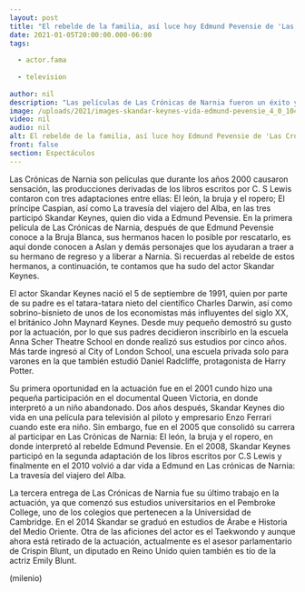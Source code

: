 ```yaml
---
layout: post
title: "El rebelde de la familia, así luce hoy Edmund Pevensie de 'Las Crónicas de Narnia'"
date: 2021-01-05T20:00:00.000-06:00
tags:
  
  - actor.fama
  
  - television
  
author: nil
description: "Las películas de Las Crónicas de Narnia fueron un éxito y gracias a ellas el actor que interpretó a Edmund Pevensie se dio a conocer. Te contamos que ha sido de él. "
image: /uploads/2021/images-skandar-keynes-vida-edmund-pevensie_4_0_1044_650.jpg
video: nil
audio: nil
alt: El rebelde de la familia, así luce hoy Edmund Pevensie de 'Las Crónicas de Narnia'
front: false
section: Espectáculos
---
```


Las Crónicas de Narnia son películas que durante los años 2000 causaron sensación, las producciones derivadas de los libros escritos por C. S Lewis contaron con tres adaptaciones entre ellas: El león, la bruja y el ropero; El príncipe Caspian, así como La travesía del viajero del Alba, en las tres participó Skandar Keynes, quien dio vida a Edmund Pevensie. En la primera película de Las Crónicas de Narnia, después de que Edmund Pevensie conoce a la Bruja Blanca, sus hermanos hacen lo posible por rescatarlo, es aquí donde conocen a Aslan y demás personajes que los ayudaran a traer a su hermano de regreso y a liberar a Narnia. Si recuerdas al rebelde de estos hermanos, a continuación, te contamos que ha sudo del actor Skandar Keynes. 

El actor Skandar Keynes nació el 5 de septiembre de 1991, quien por parte de su padre es el tatara-tatara nieto del científico Charles Darwin, así como sobrino-bisnieto de unos de los economistas más influyentes del siglo XX, el británico John Maynard Keynes. Desde muy pequeño demostró su gusto por la actuación, por lo que sus padres decidieron inscribirlo en la escuela Anna Scher Theatre School en donde realizó sus estudios por cinco años. Más tarde ingresó al City of London School, una escuela privada solo para varones en la que también estudió Daniel Radcliffe, protagonista de Harry Potter. 

Su primera oportunidad en la actuación fue en el 2001 cundo hizo una pequeña participación en el documental Queen Victoria, en donde interpretó a un niño abandonado. Dos años después, Skandar Keynes dio vida en una película para televisión al piloto y empresario Enzo Ferrari cuando este era niño. Sin embargo, fue en el 2005 que consolidó su carrera al participar en Las Crónicas de Narnia: El león, la bruja y el ropero, en donde interpretó al rebelde Edmund Pevensie. En el 2008, Skandar Keynes participó en la segunda adaptación de los libros escritos por C.S Lewis y finalmente en el 2010 volvió a dar vida a Edmund en Las crónicas de Narnia: La travesía del viajero del Alba. 

La tercera entrega de Las Crónicas de Narnia fue su último trabajo en la actuación, ya que comenzó sus estudios universitarios en el Pembroke College, uno de los colegios que pertenecen a la Universidad de Cambridge. En el 2014 Skandar se graduó en estudios de Árabe e Historia del Medio Oriente. Otra de las aficiones del actor es el Taekwondo y aunque ahora está retirado de la actuación, actualmente es el asesor parlamentario de Crispin Blunt, un diputado en Reino Unido quien también es tío de la actriz Emily Blunt. 

(milenio)